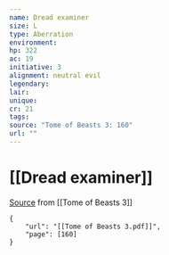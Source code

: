 ```yaml
---
name: Dread examiner
size: L
type: Aberration
environment: 
hp: 322
ac: 19
initiative: 3
alignment: neutral evil
legendary: 
lair: 
unique: 
cr: 21
tags: 
source: "Tome of Beasts 3: 160"
url: ""
---
```

# [[Dread examiner]]

[Source](zotero://open-pdf/library/items/BLGR9HVR?page=160) from [[Tome of Beasts 3]]

```pdf
{
	"url": "[[Tome of Beasts 3.pdf]]",
	"page": [160]
}
```

